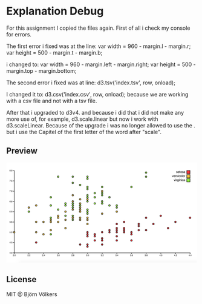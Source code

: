 # Explanation Debug

For this assignment I copied the files again. First of all i check my console for errors. 

The first error i fixed was at the line:
var width = 960 - margin.l - margin.r;
var height = 500 - margin.t - margin.b;

i changed to:
var width = 960 - margin.left - margin.right;
var height = 500 - margin.top - margin.bottom;

The second error i fixed was at line:
d3.tsv('index.tsv', row, onload);

I changed it to:
d3.csv('index.csv', row, onload); because we are working with a csv file and not with a tsv file.

After that i upgraded to d3v4. and because i did that i did not make any more use of, for example, d3.scale.linear but now i work with d3.scaleLinear. Because of the upgrade i was no longer allowed to use the . but i use the Capitel of the first letter of the word after "scale".

## Preview

![preview](debug.png)

## License

MIT @ Björn Völkers


